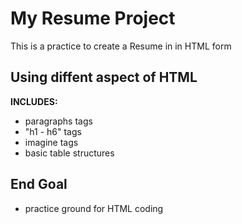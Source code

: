 # My Resume Project
This is a practice to create a Resume in in HTML form

## Using diffent aspect of HTML
<b> INCLUDES: </b>
- paragraphs tags
- "h1 - h6" tags
- imagine tags
- basic table structures

## End Goal
- practice ground for HTML coding